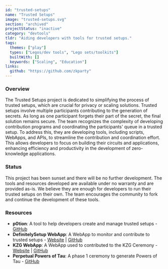 ```yaml
---
id: "trusted-setups"
name: "Trusted Setups"
image: "trusted-setups.svg"
section: "archived"
projectStatus: "inactive"
category: "devtools"
tldr: "Aiding developers with tools for trusted setups."
tags:
  themes: ["play"]
  types: ["Legos/dev tools", "Lego sets/toolkits"]
  builtWith: []
  keywords: ["Scaling", "Education"]
links:
  github: "https://github.com/zkparty"
---
```


### Overview

The Trusted Setups project is dedicated to simplifying the process of trusted setups, which are crucial for privacy or scaling solutions. Trusted setups involve multiple participants contributing to the generation of secrets. As long as one participant forgets their part of the secret, the final solution remains secure. The team recognizes the complexity of developing contribution programs and coordinating the participants' queue in a trusted setup. To address this, they are developing tools, including scripts, WebApps, and APIs, to streamline the contribution and coordination effort. This allows developers to focus on building their circuits and applications, enhancing efficiency and productivity in the development of zero-knowledge applications.

### Status

This project has been sunset and there will be no further development. The tools and resources developed are available under no warranty and are provided as-is. We believe they are enough for developers to run their trusted setups on their own. The team encourages the community to fork and continue the development of these tools.

### Resources

- **p0tion**: A tool to help developers create and manage trusted setups - [GitHub](https://github.com/privacy-scaling-explorations/p0tion)
- **DefinitelySetup WebApp**: A WebApp to monitor and contribute to trusted setups - [Website](https://ceremony.pse.dev/) | [GitHub](https://github.com/privacy-scaling-explorations/DefinitelySetup)
- **KZG WebApp**: A WebApp used to contributed to the KZG Ceremony - [Website](https://ceremony.ethereum.org/) | [GitHub](https://github.com/zkparty/trusted-setup-frontend)
- **Perpetual Powers of Tau**: A phase 1 ceremony to generate Powers of Tau - [GitHub](https://github.com/privacy-scaling-explorations/perpetualpowersoftau)
